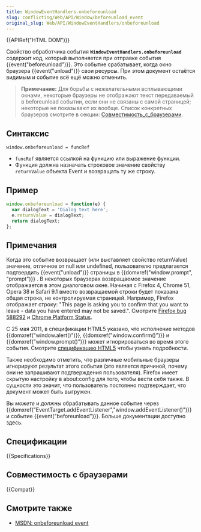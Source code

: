 ```yaml
---
title: WindowEventHandlers.onbeforeunload
slug: conflicting/Web/API/Window/beforeunload_event
original_slug: Web/API/WindowEventHandlers/onbeforeunload
---
```


{{APIRef("HTML DOM")}}

Свойство обработчика события **`WindowEventHandlers.onbeforeunload`** содержит код, который выполняется при отправке события {{event("beforeunload")}}. Это событие срабатывает, когда окно браузера {{event("unload")}} свои ресурсы. При этом документ остаётся видимым и событие всё ещё можно отменить.

> **Примечание:** Для борьбы с нежелательными всплывающими окнами, некоторые браузеры не отображают текст передаваемый в beforeunload событии, если они не связаны с самой страницей; некоторые не показывают их вообще. Список конкретных браузеров смотрите в секции: [Совместимость_с_браузерами](#совместимость_с_браузерами).

## Синтаксис

```
window.onbeforeunload = funcRef
```

- `funcRef` является ссылкой на функцию или выражение функции.
- Функция должна назначать строковое значение свойству `returnValue` объекта Event и возвращать ту же строку.

## Пример

```js
window.onbeforeunload = function(e) {
  var dialogText = 'Dialog text here';
  e.returnValue = dialogText;
  return dialogText;
};
```

## Примечания

Когда это событие возвращает (или выставляет свойство returnValue) значение, отличное от null или undefined, пользователю предлагается подтвердить {{event("unload")}} страницы в {{domxref("window.prompt", "prompt")}} . В некоторых браузерах возвращаемое значение отображается в этом диалоговом окне. Начиная с Firefox 4, Chrome 51, Opera 38 и Safari 9.1 вместо возвращаемой строки будет показана общая строка, не контролируемая страницей. Например, Firefox отображает строку: "This page is asking you to confirm that you want to leave - data you have entered may not be saved.". Смотрите [Firefox bug 588292](https://bugzil.la/588292) и [Chrome Platform Status](https://www.chromestatus.com/feature/5349061406228480).

С 25 мая 2011, в спецификации HTML5 указано, что исполнение методов {{domxref("window.alert()")}}, {{domxref("window.confirm()")}} и {{domxref("window.prompt()")}} может игнорироваться во время этого события. Смотрите [спецификацию HTML5](http://www.w3.org/TR/html5/webappapis.html#user-prompts) чтобы узнать подробности.

Также необходимо отметить, что различные мобильные браузеры игнорируют результат этого события (это является причиной, почему они не запрашивают подтверждения пользователя). Firefox имеет скрытую настройку в about:config для того, чтобы вести себя также. В сущности это значит, что пользователь постоянно подтверждает, что документ может быть выгружен.

Вы _можете_ и _должны_ обрабатывать данное событие через {{domxref("EventTarget.addEventListener","window.addEventListener()")}} и событие {{event("beforeunload")}}. Больше документации доступно здесь.

## Спецификации

{{Specifications}}

## Совместимость с браузерами

{{Compat}}

## Смотрите также

- [MSDN: onbeforeunload event](<http://msdn.microsoft.com/en-us/library/ms536907(VS.85).aspx>)
